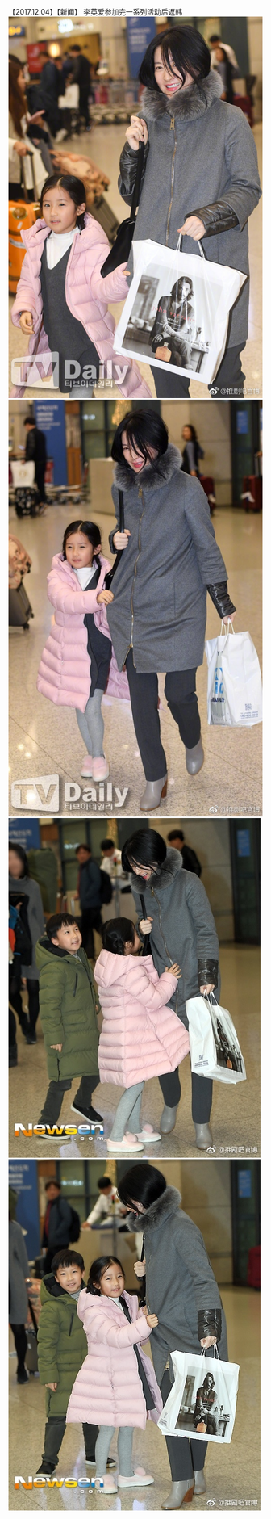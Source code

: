 【2017.12.04】【新闻】 李英爱参加完一系列活动后返韩        
![pic](./1.jpg)  
![pic](./2.jpg) 
![pic](./3.jpg) 
![pic](./4.jpg)
 
